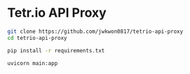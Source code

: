 # Tetr.io API Proxy

```bash
git clone https://github.com/jwkwon0817/tetrio-api-proxy
cd tetrio-api-proxy
```

```bash
pip install -r requirements.txt
```

```bash
uvicorn main:app
```